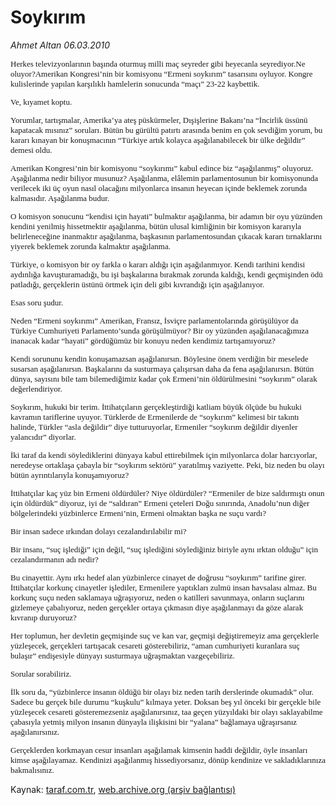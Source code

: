 # Soykırım

*Ahmet Altan 06.03.2010*

<div class="yazi"><font face="MetaPlusBookRomanTi" size="2"><font face="MetaPlusBookRomanTi" size="2">
<p align="left">Herkes televizyonlarının başında oturmuş milli maç seyreder gibi heyecanla seyrediyor.Ne oluyor?Amerikan Kongresi’nin bir komisyonu “Ermeni soykırım” tasarısını oyluyor. Kongre kulislerinde yapılan karşılıklı hamlelerin sonucunda “maçı” 23-22 kaybettik.</p>
<p align="left">Ve, kıyamet koptu.</p>
<p align="left">Yorumlar, tartışmalar, Amerika’ya ateş püskürmeler, Dışişlerine Bakanı’na “İncirlik üssünü kapatacak mısınız” soruları. Bütün bu gürültü patırtı arasında benim en çok sevdiğim yorum, bu kararı kınayan bir konuşmacının “Türkiye artık kolayca aşağılanabilecek bir ülke değildir” demesi oldu.</p>
<p align="left">Amerikan Kongresi’nin bir komisyonu “soykırımı” kabul edince biz “aşağılanmış” oluyoruz. Aşağılanma nedir biliyor musunuz? Aşağılanma, elâlemin parlamentosunun bir komisyonunda verilecek iki üç oyun nasıl olacağını milyonlarca insanın heyecan içinde beklemek zorunda kalmasıdır. Aşağılanma budur.</p>
<p align="left">O komisyon sonucunu “kendisi için hayati” bulmaktır aşağılanma, bir adamın bir oyu yüzünden kendini yenilmiş hissetmektir aşağılanma, bütün ulusal kimliğinin bir komisyon kararıyla belirleneceğine inanmaktır aşağılanma, başkasının parlamentosundan çıkacak kararı tırnaklarını yiyerek beklemek zorunda kalmaktır aşağılanma.</p>
<p align="left">Türkiye, o komisyon bir oy farkla o kararı aldığı için aşağılanmıyor. Kendi tarihini kendisi aydınlığa kavuşturamadığı, bu işi başkalarına bırakmak zorunda kaldığı, kendi geçmişinden ödü patladığı, gerçeklerin üstünü örtmek için deli gibi kıvrandığı için aşağılanıyor.</p>
<p align="left">Esas soru şudur.</p>
<p align="left">Neden “Ermeni soykırımı” Amerikan, Fransız, İsviçre parlamentolarında görüşülüyor da Türkiye Cumhuriyeti Parlamento’sunda görüşülmüyor? Bir oy yüzünden aşağılanacağımıza inanacak kadar “hayati” gördüğümüz bir konuyu neden kendimiz tartışamıyoruz?</p>
<p align="left">Kendi sorununu kendin konuşamazsan aşağılanırsın. Böylesine önem verdiğin bir meselede susarsan aşağılanırsın. Başkalarını da susturmaya çalışırsan daha da fena aşağılanırsın. Bütün dünya, sayısını bile tam bilemediğimiz kadar çok Ermeni’nin öldürülmesini “soykırım” olarak değerlendiriyor.</p>
<p align="left">Soykırım, hukuki bir terim. İttihatçıların gerçekleştirdiği katliam büyük ölçüde bu hukuki kavramın tariflerine uyuyor. Türklerde de Ermenilerde de “soykırım” kelimesi bir takıntı halinde, Türkler “asla değildir” diye tutturuyorlar, Ermeniler “soykırım değildir diyenler yalancıdır” diyorlar.</p>
<p align="left">İki taraf da kendi söylediklerini dünyaya kabul ettirebilmek için milyonlarca dolar harcıyorlar, neredeyse ortaklaşa çabayla bir “soykırım sektörü” yaratılmış vaziyette. Peki, biz neden bu olayı bütün ayrıntılarıyla konuşamıyoruz?</p>
<p align="left">İttihatçılar kaç yüz bin Ermeni öldürdüler? Niye öldürdüler? “Ermeniler de bize saldırmıştı onun için öldürdük” diyoruz, iyi de “saldıran” Ermeni çeteleri Doğu sınırında, Anadolu’nun diğer bölgelerindeki yüzbinlerce Ermeni’nin, Ermeni olmaktan başka ne suçu vardı?</p>
<p align="left">Bir insan sadece ırkından dolayı cezalandırılabilir mi?</p>
<p align="left">Bir insanı, “suç işlediği” için değil, “suç işlediğini söylediğiniz biriyle aynı ırktan olduğu” için cezalandırmanın adı nedir?</p>
<p align="left">Bu cinayettir. Aynı ırkı hedef alan yüzbinlerce cinayet de doğrusu “soykırım” tarifine girer. İttihatçılar korkunç cinayetler işlediler, Ermenilere yaptıkları zulmü insan havsalası almaz. Bu korkunç suçu neden saklamaya uğraşıyoruz, neden o katilleri savunmaya, onların suçlarını gizlemeye çabalıyoruz, neden gerçekler ortaya çıkmasın diye aşağılanmayı da göze alarak kıvranıp duruyoruz?</p>
<p align="left">Her toplumun, her devletin geçmişinde suç ve kan var, geçmişi değiştiremeyiz ama gerçeklerle yüzleşecek, gerçekleri tartışacak cesareti gösterebiliriz, “aman cumhuriyeti kuranlara suç bulaşır” endişesiyle dünyayı susturmaya uğraşmaktan vazgeçebiliriz.</p>
<p align="left">Sorular sorabiliriz.</p>
<p align="left">İlk soru da, “yüzbinlerce insanın öldüğü bir olayı biz neden tarih derslerinde okumadık” olur. Sadece bu gerçek bile durumu “kuşkulu” kılmaya yeter. Doksan beş yıl önceki bir gerçekle bile yüzleşecek cesareti gösteremezseniz aşağılanırsınız, taa geçen yüzyıldaki bir olayı saklayabilme çabasıyla yetmiş milyon insanın dünyayla ilişkisini bir “yalana” bağlamaya uğraşırsanız aşağılanırsınız.</p>
<p align="left">Gerçeklerden korkmayan cesur insanları aşağılamak kimsenin haddi değildir, öyle insanları kimse aşağılayamaz. Kendinizi aşağılanmış hissediyorsanız, dönüp kendinize ve sakladıklarınıza bakmalısınız.</p></font></font>
</div>

Kaynak: [taraf.com.tr](http://www.taraf.com.tr:80/makale/10325.htm), [web.archive.org (arşiv bağlantısı)](http://web.archive.org/web/20100309095150/http://www.taraf.com.tr:80/makale/10325.htm)
